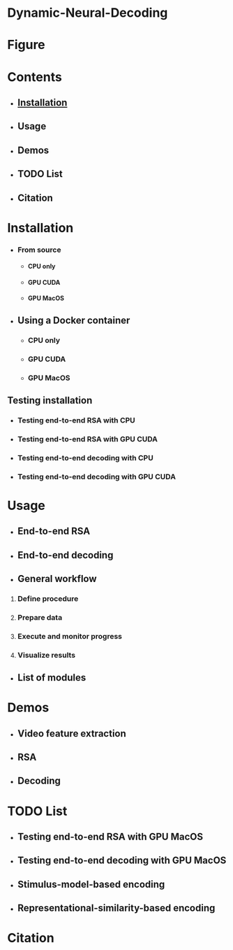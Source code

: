 # Dynamic-Neural-Decoding

# Figure

# Contents
- ## [Installation](#installation)
- ## Usage
- ## Demos
- ## TODO List
- ## Citation

# Installation
- ### From source
  - #### CPU only
  - #### GPU CUDA
  - #### GPU MacOS
- ## Using a Docker container
  - ### CPU only
  - ### GPU CUDA
  - ### GPU MacOS
## Testing installation
- ### Testing end-to-end RSA with CPU
- ### Testing end-to-end RSA with GPU CUDA
- ### Testing end-to-end decoding with CPU
- ### Testing end-to-end decoding with GPU CUDA

# Usage
- ## End-to-end RSA
- ## End-to-end decoding
- ## General workflow
1. ### Define procedure
2. ### Prepare data
3. ### Execute and monitor progress
4. ### Visualize results
- ## List of modules

# Demos
- ## Video feature extraction
- ## RSA
- ## Decoding

# TODO List
- ## Testing end-to-end RSA with GPU MacOS
- ## Testing end-to-end decoding with GPU MacOS
- ## Stimulus-model-based encoding
- ## Representational-similarity-based encoding

# Citation
